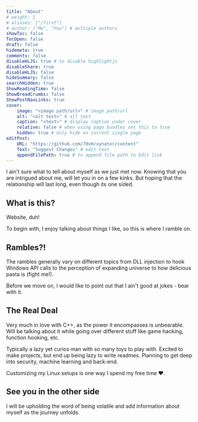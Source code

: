 ```yaml
---
title: "About"
# weight: 1
# aliases: ["/first"]
# author: ["Me", "You"] # multiple authors
showToc: false
TocOpen: false
draft: false
hidemeta: true
comments: false
disableHLJS: true # to disable highlightjs
disableShare: true
disableHLJS: false
hideSummary: false
searchHidden: true
ShowReadingTime: false
ShowBreadCrumbs: false
ShowPostNavLinks: true
cover:
    image: "<image path/url>" # image path/url
    alt: "<alt text>" # alt text
    caption: "<text>" # display caption under cover
    relative: false # when using page bundles set this to true
    hidden: true # only hide on current single page
editPost:
    URL: "https://github.com/70xH/xynator/content"
    Text: "Suggest Changes" # edit text
    appendFilePath: true # to append file path to Edit link
---
```


I ain't sure what to tell about myself as we just met now. Knowing that you are intrigued about me, will let you in on a few kinks. But hoping that the relationship will last long, even though its one sided.

## What is this?

Website, duh!

To begin with, I enjoy talking about things I like, so this is where I ramble on. 

## Rambles?!

The rambles generally vary on different topics from DLL injection to hook Windows API calls to the perception of expanding universe to how delicious pasta is (fight me!).

Before we move on, I would like to point out that I ain't good at jokes - bear with it.

## The Real Deal

Very much in love with C++, as the power it encompasses is unbearable. Will be talking about it while going over different stuff like game hacking, function hooking, etc.

Typically a lazy yet curios man with so many toys to play with. Excited to make projects, but end up being lazy to write readmes. Planning to get deep into security, machine learning and back-end.

Customizing my Linux setups is one way I spend my free time :heart:.

## See you in the other side

I will be upholding the word of being volatile and add information about myself as the journey unfolds.
